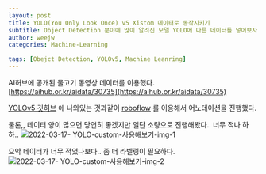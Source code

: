 ```yaml
---
layout: post
title: YOLO(You Only Look Once) v5 Xistom 데이터로 동작시키기
subtitle: Object Detection 분야에 많이 알려진 모델 YOLO에 다른 데이터를 넣어보자 
author: weejw
categories: Machine-Learning

tags: [Obejct Detection, YOLOv5, Machine Leanring]
---
```

AI허브에 공개된 물고기 동영상 데이터를 이용했다. 
[https://aihub.or.kr/aidata/30735](https://aihub.or.kr/aidata/30735)

[YOLOv5 깃허브](https://github.com/ultralytics/yolov5/wiki/Train-Custom-Data) 에 나와있는 것과같이 [roboflow](https://roboflow.com/annotate?ref=ultralytics) 를 이용해서 어노테이션을 진행했다.

물론,, 데이터 양이 많으면 당연히 좋겠지만 일단 소량으로 진행해봤다.. 너무 적나 하하..
![2022-03-17- YOLO-custom-사용해보기-img-1](https://user-images.githubusercontent.com/33684393/158744130-3845d9f4-47c3-4d21-a30f-2c35cda0f469.PNG)

으악 데이터가 너무 적었나보다.. 좀 더 라벨링이 필요하다. 
![2022-03-17- YOLO-custom-사용해보기-img-2](https://user-images.githubusercontent.com/33684393/158749719-f9c59f60-26ba-4ccf-a186-e9e637be068a.PNG)
